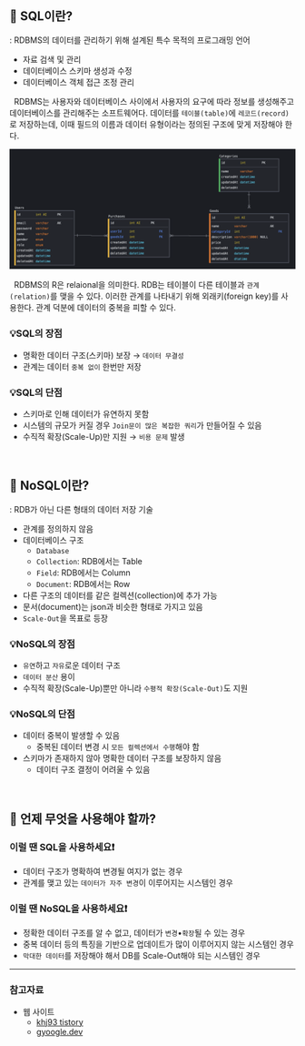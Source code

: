 ## **📌 SQL이란?**

: RDBMS의 데이터를 관리하기 위해 설계된 특수 목적의 프로그래밍 언어

- 자료 검색 및 관리
- 데이터베이스 스키마 생성과 수정
- 데이터베이스 객체 접근 조정 관리

&nbsp; RDBMS는 사용자와 데이터베이스 사이에서 사용자의 요구에 따라 정보를 생성해주고 데이터베이스를 관리해주는 소프트웨어다. 데이터를 `테이블(table)`에 `레코드(record)`로 저장하는데, 이때 필드의 이름과 데이터 유형이라는 정의된 구조에 맞게 저장해야 한다.

<p align=center><img src='../../resources/sql1.png' width=512></p>

&nbsp; RDBMS의 R은 relaional을 의미한다. RDB는 테이블이 다른 테이블과 `관계(relation)`를 맺을 수 있다. 이러한 관계를 나타내기 위해 외래키(foreign key)를 사용한다. 관계 덕분에 데이터의 중복을 피할 수 있다.

### **💡SQL의 장점**

- 명확한 데이터 구조(스키마) 보장 → `데이터 무결성`
- 관계는 데이터 `중복 없이` 한번만 저장

### **💡SQL의 단점**

- 스키마로 인해 데이터가 유연하지 못함
- 시스템의 규모가 커질 경우 `Join문이 많은 복잡한 쿼리`가 만들어질 수 있음
- 수직적 확장(Scale-Up)만 지원 → `비용 문제` 발생

</br>

## **📌 NoSQL이란?**

: RDB가 아닌 다른 형태의 데이터 저장 기술

- 관계를 정의하지 않음
- 데이터베이스 구조
  - `Database`
  - `Collection`: RDB에서는 Table
  - `Field`: RDB에서는 Column
  - `Document`: RDB에서는 Row
- 다른 구조의 데이터를 같은 컬렉션(collection)에 추가 가능
- 문서(document)는 json과 비슷한 형태로 가지고 있음
- `Scale-Out`을 목표로 등장

### **💡NoSQL의 장점**

- `유연`하고 `자유`로운 데이터 구조
- `데이터 분산` 용이
- 수직적 확장(Scale-Up)뿐만 아니라 `수평적 확장(Scale-Out)`도 지원

### **💡NoSQL의 단점**

- 데이터 중복이 발생할 수 있음
  - 중복된 데이터 변경 시 `모든 컬렉션에서 수행`해야 함
- 스키마가 존재하지 않아 명확한 데이터 구조를 보장하지 않음
  - 데이터 구조 결정이 어려울 수 있음

</br>

## **📌 언제 무엇을 사용해야 할까?**

### **이럴 땐 SQL을 사용하세요❗️**

- 데이터 구조가 명확하여 변경될 여지가 없는 경우
- 관계를 맺고 있는 `데이터가 자주 변경`이 이루어지는 시스템인 경우

### **이럴 땐 NoSQL을 사용하세요❗️**

- 정확한 데이터 구조를 알 수 없고, 데이터가 `변경`•`확장`될 수 있는 경우
- 중복 데이터 등의 특징을 기반으로 업데이트가 많이 이루어지지 않는 시스템인 경우
- `막대한 데이터`를 저장해야 해서 DB를 Scale-Out해야 되는 시스템인 경우

---

### **참고자료**

- 웹 사이트
  - [khj93 tistory](https://khj93.tistory.com/entry/Database-RDBMS와-NOSQL-차이점)
  - [gyoogle.dev](https://gyoogle.dev/blog/computer-science/data-base/SQL%20&%20NOSQL.html)
